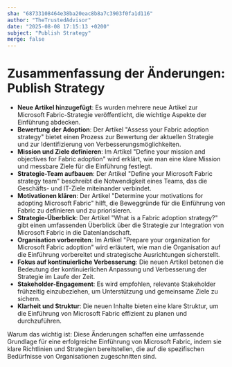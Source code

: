 ```yaml
---
sha: "68733108464e38ba20eac8b8a7c3903f0fa1d116"
author: "TheTrustedAdvisor"
date: "2025-08-08 17:15:13 +0200"
subject: "Publish Strategy"
merge: false
---
```


# Zusammenfassung der Änderungen: Publish Strategy

- **Neue Artikel hinzugefügt**: Es wurden mehrere neue Artikel zur Microsoft Fabric-Strategie veröffentlicht, die wichtige Aspekte der Einführung abdecken.
- **Bewertung der Adoption**: Der Artikel "Assess your Fabric adoption strategy" bietet einen Prozess zur Bewertung der aktuellen Strategie und zur Identifizierung von Verbesserungsmöglichkeiten.
- **Mission und Ziele definieren**: Im Artikel "Define your mission and objectives for Fabric adoption" wird erklärt, wie man eine klare Mission und messbare Ziele für die Einführung festlegt.
- **Strategie-Team aufbauen**: Der Artikel "Define your Microsoft Fabric strategy team" beschreibt die Notwendigkeit eines Teams, das die Geschäfts- und IT-Ziele miteinander verbindet.
- **Motivationen klären**: Der Artikel "Determine your motivations for adopting Microsoft Fabric" hilft, die Beweggründe für die Einführung von Fabric zu definieren und zu priorisieren.
- **Strategie-Überblick**: Der Artikel "What is a Fabric adoption strategy?" gibt einen umfassenden Überblick über die Strategie zur Integration von Microsoft Fabric in die Datenlandschaft.
- **Organisation vorbereiten**: Im Artikel "Prepare your organization for Microsoft Fabric adoption" wird erläutert, wie man die Organisation auf die Einführung vorbereitet und strategische Ausrichtungen sicherstellt.
- **Fokus auf kontinuierliche Verbesserung**: Die neuen Artikel betonen die Bedeutung der kontinuierlichen Anpassung und Verbesserung der Strategie im Laufe der Zeit.
- **Stakeholder-Engagement**: Es wird empfohlen, relevante Stakeholder frühzeitig einzubeziehen, um Unterstützung und gemeinsame Ziele zu sichern.
- **Klarheit und Struktur**: Die neuen Inhalte bieten eine klare Struktur, um die Einführung von Microsoft Fabric effizient zu planen und durchzuführen.

Warum das wichtig ist: Diese Änderungen schaffen eine umfassende Grundlage für eine erfolgreiche Einführung von Microsoft Fabric, indem sie klare Richtlinien und Strategien bereitstellen, die auf die spezifischen Bedürfnisse von Organisationen zugeschnitten sind.

